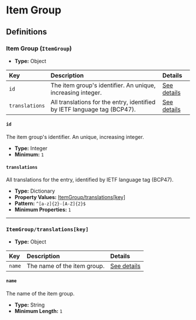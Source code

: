 # Item Group

## Definitions

### <a name="ItemGroup"></a> Item Group (`ItemGroup`)

- **Type:** Object

Key | Description | Details
:-- | :-- | :--
`id` | The item group's identifier. An unique, increasing integer. | <a href="#ItemGroup/id">See details</a>
`translations` | All translations for the entry, identified by IETF language tag (BCP47). | <a href="#ItemGroup/translations">See details</a>

#### <a name="ItemGroup/id"></a> `id`

The item group's identifier. An unique, increasing integer.

- **Type:** Integer
- **Minimum:** `1`

#### <a name="ItemGroup/translations"></a> `translations`

All translations for the entry, identified by IETF language tag (BCP47).

- **Type:** Dictionary
- **Property Values:** <a href="#ItemGroup/translations[key]">ItemGroup/translations[key]</a>
- **Pattern:** `^[a-z]{2}-[A-Z]{2}$`
- **Minimum Properties:** `1`

---

### <a name="ItemGroup/translations[key]"></a> `ItemGroup/translations[key]`

- **Type:** Object

Key | Description | Details
:-- | :-- | :--
`name` | The name of the item group. | <a href="#ItemGroup/translations[key]/name">See details</a>

#### <a name="ItemGroup/translations[key]/name"></a> `name`

The name of the item group.

- **Type:** String
- **Minimum Length:** `1`
